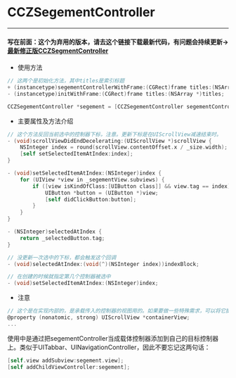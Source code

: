 # CCZSegementController
---

#### 写在前面：这个为弃用的版本，请去这个链接下载最新代码，有问题会持续更新->[最新修正版CCZSegmentController](https://github.com/CranzCapatain/CCZSegmentController/tree/master)


* 使用方法
```Objective-C
// 这两个是初始化方法，其中titles是索引标题
+ (instancetype)segementControllerWithFrame:(CGRect)frame titles:(NSArray <NSString *>*)titles;
- (instancetype)initWithFrame:(CGRect)frame titles:(NSArray *)titles;

CCZSegementController *segement = [CCZSegementController segementControllerWithFrame:CGRectMake(0, 100, self.view.bounds.size.width, self.view.bounds.size.height) titles:@[@"热门",@"游戏直播",@"天天向上",@"天气",@"我的天这是复哈风",@"新闻",@"直播",@"哈哈哈哈哈",@"Top10",@"新闻",@"直播",@"Top10"]];
```
* 主要属性及方法介绍
```Objective-C
// 这个方法反回当前选中的控制器下标，注意。更新下标是在UIScrollView减速结束时。
- (void)scrollViewDidEndDecelerating:(UIScrollView *)scrollView {
    NSInteger index = round(scrollView.contentOffset.x / _size.width);
    [self setSelectedItemAtIndex:index];
}

- (void)setSelectedItemAtIndex:(NSInteger)index {
    for (UIView *view in _segementView.subviews) {
        if ([view isKindOfClass:[UIButton class]] && view.tag == index) {
            UIButton *button = (UIButton *)view;
            [self didClickButton:button];
        }
    }
}

- (NSInteger)selectedAtIndex {
    return _selectedButton.tag;
}

// 没更新一次选中的下标，都会触发这个回调
- (void)selectedAtIndex:(void(^)(NSInteger index))indexBlock;

// 在创建的时候就指定第几个控制器被选中
- (void)setSelectedItemAtIndex:(NSInteger)index;
```
* 注意
```Objective-C
// 这个是在实现内部的，是承载传入的控制器的视图用的。如果要做一些特殊需求，可以将它提到外部。比如设置 containerView.scrollEnabled = NO;
@property (nonatomic, strong) UIScrollView *containerView;
...
```
  使用中是通过把segementController当成载体控制器添加到自己的目标控制器上。类似于UITabbar、UINavigationController，因此不要忘记这两句话：
  ```Objective-C
[self.view addSubview:segement.view];
[self addChildViewController:segement];


